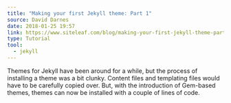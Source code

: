 ```yaml
---
title: "Making your first Jekyll theme: Part 1"
source: David Darnes
date: 2018-01-25 19:57
link: https://www.siteleaf.com/blog/making-your-first-jekyll-theme-part-1/
type: Tutorial
tool:
  - jekyll
---
```

Themes for Jekyll have been around for a while, but the process of installing a theme was a bit clunky. Content files and templating files would have to be carefully copied over. But, with the introduction of Gem-based themes, themes can now be installed with a couple of lines of code.





